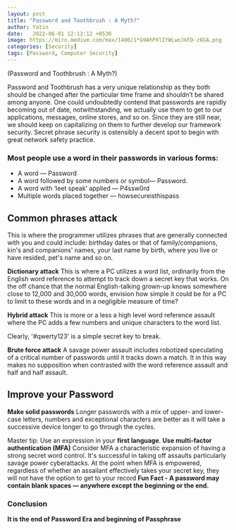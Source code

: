 ```yaml
---
layout: post
title: "Password and Toothbrush : A Myth?"
author: Yatin
date:   2022-06-01 12:12:12 +0530
image: https://miro.medium.com/max/1400/1*G9AhPXlIYWLwoJkFD-z6GA.png
categories: [Security]
tags: [Password, Computer Security] 
---
```

<div class="message">(Password and Toothbrush : A Myth?)</div>

Password and Toothbrush has a very unique relationship as they both should be changed after the particular time frame and shouldn’t be shared among anyone. One could undoubtedly contend that passwords are rapidly becoming out of date, notwithstanding, we actually use them to get to our applications, messages, online stores, and so on. Since they are still near, we should keep on capitalizing on them to further develop our framework security. Secret phrase security is ostensibly a decent spot to begin with great network safety practice.
<!--more-->
### Most people use a word in their passwords in various forms:
* A word — Password
* A word followed by some numbers or symbol— Password.
* A word with ‘leet speak’ applied — P4ssw0rd
* Multiple words placed together — howsecureisthispass

## Common phrases attack

This is where the programmer utilizes phrases that are generally connected with you and could include: birthday dates or that of family/companions, kin's and companions' names, your last name by birth, where you live or have resided, pet's name and so on.

**Dictionary attack**
This is where a PC utilizes a word list, ordinarily from the English word reference to attempt to track down a secret key that works. On the off chance that the normal English-talking grown-up knows somewhere close to 12,000 and 30,000 words, envision how simple it could be for a PC to limit to these words and in a negligible measure of time?

**Hybrid attack**
This is more or a less a high level word reference assault where the PC adds a few numbers and unique characters to the word list.

Clearly, '#qwerty123' is a simple secret key to break.

**Brute force attack**
A savage power assault includes robotized speculating of a critical number of passwords until it tracks down a match. It in this way makes no supposition when contrasted with the word reference assault and half and half assault.

## Improve your Password
**Make solid passwords**
Longer passwords with a mix of upper- and lower-case letters, numbers and exceptional characters are better as it will take a successive device longer to go through the cycles.

Master tip: Use an expression in your **first language**.
**Use multi-factor authentication (MFA)**
Consider MFA a characteristic expansion of having a strong secret word control. It's successful in taking off assaults particularly savage power cyberattacks. At the point when MFA is empowered, regardless of whether an assailant effectively takes your secret key, they will not have the option to get to your record
**Fun Fact - A password may contain blank spaces — anywhere except the beginning or the end.**
### Conclusion
**It is the end of Password Era and beginning of Passphrase**


